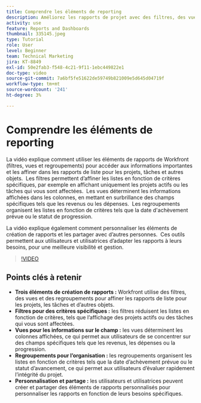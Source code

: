 ```yaml
---
title: Comprendre les éléments de reporting
description: Améliorez les rapports de projet avec des filtres, des vues et des regroupements personnalisables qui affinent les rapports de liste, organisent efficacement les données et permettent une collaboration transparente.
activity: use
feature: Reports and Dashboards
thumbnail: 335145.jpeg
type: Tutorial
role: User
level: Beginner
team: Technical Marketing
jira: KT-8849
exl-id: 50e2fab3-f548-4c21-9f11-1ebc449822e1
doc-type: video
source-git-commit: 7a6bf5fe51622de59749b821009e5d645d04719f
workflow-type: tm+mt
source-wordcount: '241'
ht-degree: 3%

---
```


# Comprendre les éléments de reporting

La vidéo explique comment utiliser les éléments de rapports de Workfront (filtres, vues et regroupements) pour accéder aux informations importantes et les affiner dans les rapports de liste pour les projets, tâches et autres objets. &#x200B; Les filtres permettent d’affiner les listes en fonction de critères spécifiques, par exemple en affichant uniquement les projets actifs ou les tâches qui vous sont affectées. &#x200B; Les vues déterminent les informations affichées dans les colonnes, en mettant en surbrillance des champs spécifiques tels que les revenus ou les dépenses. &#x200B; Les regroupements organisent les listes en fonction de critères tels que la date d&#39;achèvement prévue ou le statut de progression.

La vidéo explique également comment personnaliser les éléments de création de rapports et les partager avec d’autres personnes. &#x200B; Ces outils permettent aux utilisateurs et utilisatrices d’adapter les rapports à leurs besoins, pour une meilleure visibilité et gestion.

>[!VIDEO](https://video.tv.adobe.com/v/3447790/?quality=12&learn=on&enablevpops&captions=fre_fr)

## Points clés à retenir

* **Trois éléments de création de rapports :** Workfront utilise des filtres, des vues et des regroupements pour affiner les rapports de liste pour les projets, les tâches et d’autres objets. &#x200B;
* **Filtres pour des critères spécifiques :** les filtres réduisent les listes en fonction de critères, tels que l’affichage des projets actifs ou des tâches qui vous sont affectées. &#x200B;
* **Vues pour les informations sur le champ :** les vues déterminent les colonnes affichées, ce qui permet aux utilisateurs de se concentrer sur des champs spécifiques tels que les revenus, les dépenses ou la progression. &#x200B;
* **Regroupements pour l’organisation :** les regroupements organisent les listes en fonction de critères tels que la date d’achèvement prévue ou le statut d’avancement, ce qui permet aux utilisateurs d’évaluer rapidement l’intégrité du projet. &#x200B;
* **Personnalisation et partage :** les utilisateurs et utilisatrices peuvent créer et partager des éléments de rapports personnalisés pour personnaliser les rapports en fonction de leurs besoins spécifiques.
